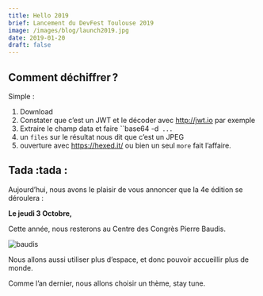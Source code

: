 ```yaml
---
title: Hello 2019
brief: Lancement du DevFest Toulouse 2019
image: /images/blog/launch2019.jpg
date: 2019-01-20
draft: false
---
```


## Comment déchiffrer ?

Simple : 

1. Download
2. Constater que c’est un JWT et le décoder avec <http://jwt.io> par exemple
3. Extraire le champ data et faire ``base64 -d` ...`
4. un `files` sur le résultat nous dit que c’est un JPEG
5. ouverture avec <https://hexed.it/> ou bien un seul `more` fait l’affaire.


## Tada :tada :

Aujourd’hui, nous avons le plaisir de vous annoncer que la 4e édition se déroulera :

**Le jeudi 3 Octobre,**

Cette année, nous resterons au Centre des Congrès Pierre Baudis.

![baudis](/images/blog/baudis.jpg)

Nous allons aussi utiliser plus d’espace, et donc pouvoir accueillir plus de monde.

Comme l’an dernier, nous allons choisir un thème, stay tune.
